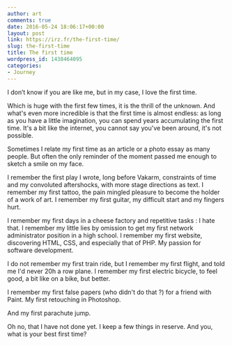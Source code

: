```yaml
---
author: art
comments: true
date: 2016-05-24 18:06:17+00:00
layout: post
link: https://irz.fr/the-first-time/
slug: the-first-time
title: The first time
wordpress_id: 1438464095
categories:
- Journey
---
```


I don’t know if you are like me, but in my case, I love the first time.

Which is huge with the first few times, it is the thrill of the unknown. And what's even more incredible is that the first time is almost endless: as long as you have a little imagination, you can spend years accumulating the first time. It's a bit like the internet, you cannot say you've been around, it's not possible.<!-- more -->

Sometimes I relate my first time as an article or a photo essay as many people. But often the only reminder of the moment passed me enough to sketch a smile on my face.

I remember the first play I wrote, long before Vakarm, constraints of time and my convoluted aftershocks, with more stage directions as text. I remember my first tattoo, the pain mingled pleasure to become the holder of a work of art. I remember my first guitar, my difficult start and my fingers hurt.

I remember my first days in a cheese factory and repetitive tasks : I hate that. I remember my little lies by omission to get my first network administrator position in a high school. I remember my first website, discovering HTML, CSS, and especially that of PHP. My passion for software development.

I do not remember my first train ride, but I remember my first flight, and told me I'd never 20h a row plane. I remember my first electric bicycle, to feel good, a bit like on a bike, but better.

I remember my first false papers (who didn't do that ?) for a friend with Paint. My first retouching in Photoshop.

And my first parachute jump.

Oh no, that I have not done yet. I keep a few things in reserve. And you, what is your best first time?
